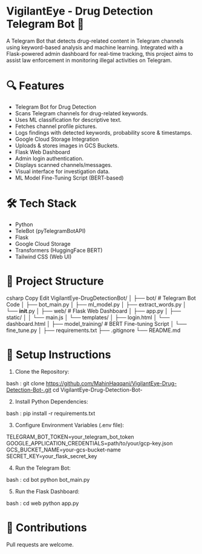 # VigilantEye - Drug Detection Telegram Bot 🚨
A Telegram Bot that detects drug-related content in Telegram channels using keyword-based analysis and machine learning. Integrated with a Flask-powered admin dashboard for real-time tracking, this project aims to assist law enforcement in monitoring illegal activities on Telegram.

# 🔍 Features
- Telegram Bot for Drug Detection
- Scans Telegram channels for drug-related keywords.
- Uses ML classification for descriptive text.
- Fetches channel profile pictures.
- Logs findings with detected keywords, probability score & timestamps.
- Google Cloud Storage Integration
- Uploads & stores images in GCS Buckets.
- Flask Web Dashboard
- Admin login authentication.
- Displays scanned channels/messages.
- Visual interface for investigation data.
- ML Model Fine-Tuning Script (BERT-based)

# 🛠 Tech Stack
- Python
- TeleBot (pyTelegramBotAPI)
- Flask
- Google Cloud Storage
- Transformers (HuggingFace BERT)
- Tailwind CSS (Web UI)

# 📂 Project Structure
csharp
Copy
Edit
VigilantEye-DrugDetectionBot/
│
├── bot/                    # Telegram Bot Code
│   ├── bot_main.py
│   ├── ml_model.py
│   ├── extract_words.py
│   └── __init__.py
│
├── web/                    # Flask Web Dashboard
│   ├── app.py
│   ├── static/
│   │   └── main.js
│   └── templates/
│       ├── login.html
│       └── dashboard.html
│
├── model_training/         # BERT Fine-tuning Script
│   └── fine_tune.py
│
├── requirements.txt
├── .gitignore
└── README.md

# 🚀 Setup Instructions
1. Clone the Repository:

bash : 
git clone https://github.com/MahinHaqqani/VigilantEye-Drug-Detection-Bot-.git
cd VigilantEye-Drug-Detection-Bot-

2. Install Python Dependencies:

bash : 
pip install -r requirements.txt

3. Configure Environment Variables (.env file):

TELEGRAM_BOT_TOKEN=your_telegram_bot_token
GOOGLE_APPLICATION_CREDENTIALS=path/to/your/gcp-key.json
GCS_BUCKET_NAME=your-gcs-bucket-name
SECRET_KEY=your_flask_secret_key

4. Run the Telegram Bot:

bash : 
cd bot
python bot_main.py

5. Run the Flask Dashboard:

bash :
cd web
python app.py

# 🤝 Contributions
Pull requests are welcome.




